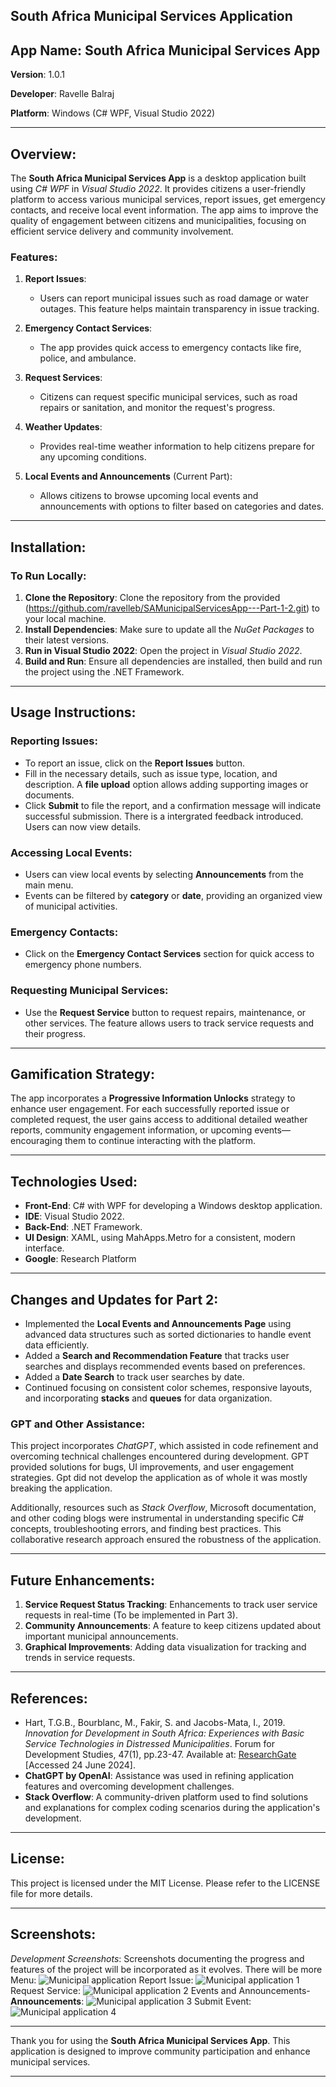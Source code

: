 ## South Africa Municipal Services Application

## App Name: South Africa Municipal Services App

**Version**: 1.0.1

**Developer**: Ravelle Balraj

**Platform**: Windows (C# WPF, Visual Studio 2022)

---

## Overview:
The **South Africa Municipal Services App** is a desktop application built using *C# WPF* in *Visual Studio 2022*. It provides citizens a user-friendly platform to access various municipal services, report issues, get emergency contacts, and receive local event information. The app aims to improve the quality of engagement between citizens and municipalities, focusing on efficient service delivery and community involvement.

### Features:
1. **Report Issues**:
   - Users can report municipal issues such as road damage or water outages. This feature helps maintain transparency in issue tracking.

2. **Emergency Contact Services**:
   - The app provides quick access to emergency contacts like fire, police, and ambulance.

3. **Request Services**:
   - Citizens can request specific municipal services, such as road repairs or sanitation, and monitor the request's progress.

4. **Weather Updates**:
   - Provides real-time weather information to help citizens prepare for any upcoming conditions.

5. **Local Events and Announcements** (Current Part):
   - Allows citizens to browse upcoming local events and announcements with options to filter based on categories and dates. 

---

## Installation:

### To Run Locally:
1. **Clone the Repository**: Clone the repository from the provided (https://github.com/ravelleb/SAMunicipalServicesApp---Part-1-2.git) to your local machine.
2. **Install Dependencies**: Make sure to update all the *NuGet Packages* to their latest versions.
3. **Run in Visual Studio 2022**: Open the project in *Visual Studio 2022*.
4. **Build and Run**: Ensure all dependencies are installed, then build and run the project using the .NET Framework.

---

## Usage Instructions:
### Reporting Issues:
- To report an issue, click on the **Report Issues** button.
- Fill in the necessary details, such as issue type, location, and description. A **file upload** option allows adding supporting images or documents.
- Click **Submit** to file the report, and a confirmation message will indicate successful submission. There is a intergrated feedback introduced. Users can now view details. 

### Accessing Local Events:
- Users can view local events by selecting **Announcements** from the main menu.
- Events can be filtered by **category** or **date**, providing an organized view of municipal activities.

### Emergency Contacts:
- Click on the **Emergency Contact Services** section for quick access to emergency phone numbers.

### Requesting Municipal Services:
- Use the **Request Service** button to request repairs, maintenance, or other services. The feature allows users to track service requests and their progress.

---

## Gamification Strategy:
The app incorporates a **Progressive Information Unlocks** strategy to enhance user engagement. For each successfully reported issue or completed request, the user gains access to additional detailed weather reports, community engagement information, or upcoming events—encouraging them to continue interacting with the platform.

---

## Technologies Used:
- **Front-End**: C# with WPF for developing a Windows desktop application.
- **IDE**: Visual Studio 2022.
- **Back-End**: .NET Framework.
- **UI Design**: XAML, using MahApps.Metro for a consistent, modern interface.
- **Google**: Research Platform
---

## Changes and Updates for Part 2:
- Implemented the **Local Events and Announcements Page** using advanced data structures such as sorted dictionaries to handle event data efficiently.
- Added a **Search and Recommendation Feature** that tracks user searches and displays recommended events based on preferences.
- Added a **Date Search** to track user searches by date.
- Continued focusing on consistent color schemes, responsive layouts, and incorporating **stacks** and **queues** for data organization.

### GPT and Other Assistance:
This project incorporates *ChatGPT*, which assisted in code refinement and overcoming technical challenges encountered during development. GPT provided solutions for bugs, UI improvements, and user engagement strategies. Gpt did not develop the application as of whole it was mostly breaking the application. 

Additionally, resources such as *Stack Overflow*, Microsoft documentation, and other coding blogs were instrumental in understanding specific C# concepts, troubleshooting errors, and finding best practices. This collaborative research approach ensured the robustness of the application.

---

## Future Enhancements:
1. **Service Request Status Tracking**: Enhancements to track user service requests in real-time (To be implemented in Part 3).
2. **Community Announcements**: A feature to keep citizens updated about important municipal announcements.
3. **Graphical Improvements**: Adding data visualization for tracking and trends in service requests.

---

## References:
- Hart, T.G.B., Bourblanc, M., Fakir, S. and Jacobs-Mata, I., 2019. *Innovation for Development in South Africa: Experiences with Basic Service Technologies in Distressed Municipalities*. Forum for Development Studies, 47(1), pp.23-47. Available at: [ResearchGate](https://www.researchgate.net/publication/335276438_Innovation_for_Development_in_South_Africa_Experiences_with_Basic_Service_Technologies_in_Distressed_Municipalities) [Accessed 24 June 2024].
- **ChatGPT by OpenAI**: Assistance was used in refining application features and overcoming development challenges.
- **Stack Overflow**: A community-driven platform used to find solutions and explanations for complex coding scenarios during the application's development.

---

## License:
This project is licensed under the MIT License. Please refer to the LICENSE file for more details.

---

## Screenshots:
*Development Screenshots*: Screenshots documenting the progress and features of the project will be incorporated as it evolves. There will be more 
Menu:
![Municipal application](https://github.com/user-attachments/assets/37cd3a32-a42d-4f0f-bc13-b755846feae6)
Report Issue:
![Municipal application 1](https://github.com/user-attachments/assets/09ab1a21-eb67-44f2-8c65-d0ba5f94eb82)
Request Service:
![Municipal application 2](https://github.com/user-attachments/assets/0ded7d28-4af3-49a9-81d7-e30bde5951ef)
Events and Announcements- **Announcements**:
![Municipal application 3](https://github.com/user-attachments/assets/a8ed616a-4709-420c-81f6-91a2a00ca659)
Submit Event:
![Municipal application 4](https://github.com/user-attachments/assets/d52df8b3-95c2-4750-a51e-8c4b0b0bd2eb)



---

Thank you for using the **South Africa Municipal Services App**. 
This application is designed to improve community participation and enhance municipal services. 

---
